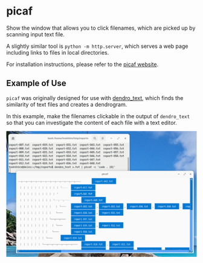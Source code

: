# picaf

Show the window that allows you to click filenames, which are picked up by scanning input text file.

A slightly similar tool is `python -m http.server`, which serves a web page including links to files in local directories.

For installation instructions, please refer to the [picaf website](https://github.com/tos-kamiya/picaf).

## Example of Use

`picaf` was originally designed for use with [dendro_text](https://github.com/tos-kamiya/dendro_text), which finds the similarity of text files and creates a dendrogram.

In this example, make the filenames clickable in the output of `dendro_text` so that you can investigate the content of each file with a text editor.

![](https://github.com/tos-kamiya/picaf/blob/main/images/fig1.png?raw=True)
